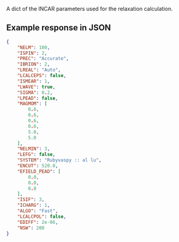 A dict of the INCAR parameters used for the relaxation calculation.











## Example response in JSON

```json
{
    "NELM": 100, 
    "ISPIN": 2, 
    "PREC": "Accurate", 
    "IBRION": 2, 
    "LREAL": "Auto", 
    "LCALCEPS": false, 
    "ISMEAR": 1, 
    "LWAVE": true, 
    "SIGMA": 0.2, 
    "LPEAD": false, 
    "MAGMOM": [
        0.6, 
        0.6, 
        0.6, 
        0.6, 
        5.0, 
        5.0
    ], 
    "NELMIN": 3, 
    "LEFG": false, 
    "SYSTEM": "Rubyvaspy :: al lu", 
    "ENCUT": 520.0, 
    "EFIELD_PEAD": [
        0.0, 
        0.0, 
        0.0
    ], 
    "ISIF": 3, 
    "ICHARG": 1, 
    "ALGO": "Fast", 
    "LCALCPOL": false, 
    "EDIFF": 2e-06, 
    "NSW": 200
}
```

